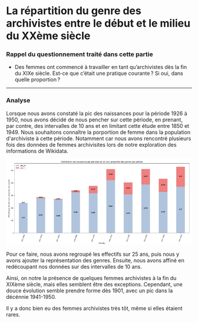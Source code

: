 # La répartition du genre des archivistes entre le début et le milieu du XXème siècle

### Rappel du questionnement traité dans cette partie

- Des femmes ont commencé à travailler en tant qu’archivistes dès la fin du XIXe siècle. Est-ce que c’était une pratique courante ? Si oui, dans quelle proportion ?
______________

### Analyse

Lorsque nous avons constaté la pic des naissances pour la période 1926 à 1950, nous avons décidé de nous pencher sur cette période, en prenant, par contre, des intervalles de 10 ans et en limitant cette étude entre 1850 et 1949. Nous souhaitons connaître la porportion de femme dans la population d'archiviste à cette période. Notamment car nous avons rencontré plusieurs fois des données de femmes archivisites lors de notre exploration des informations de Wikidata. 

![ Distribution des naissances par périodes de dix ans, proportion des genres par période](https://github.com/mroylem/archivist/blob/main/sparqlnotebook/images/Distribution%20des%20naissances%20par%20p%C3%A9riodes%20de%20dix%20ans%2C%20proportion%20des%20genres%20par%20p%C3%A9riode_distribution%20des%20naissances.jpg "Distribution des naissances par périodes de dix ans, proportion des genres par période")

Pour ce faire, nous avons regroupé les effectifs sur 25 ans, puis nous y avons ajouter la représentation des genres. Ensuite, nous avons affiné en redécoupant nos données sur des intervalles de 10 ans.

Ainsi, on notre la présence de quelques femmes archivistes à la fin du XIXème siècle, mais elles semblent être des exceptions. Cependant, une douce évolution semble prendre forme dès 1901, avec un pic dans la décénnie 1941-1950.

Il y a donc bien eu des femmes archivistes très tôt, même si elles étaient rares.

